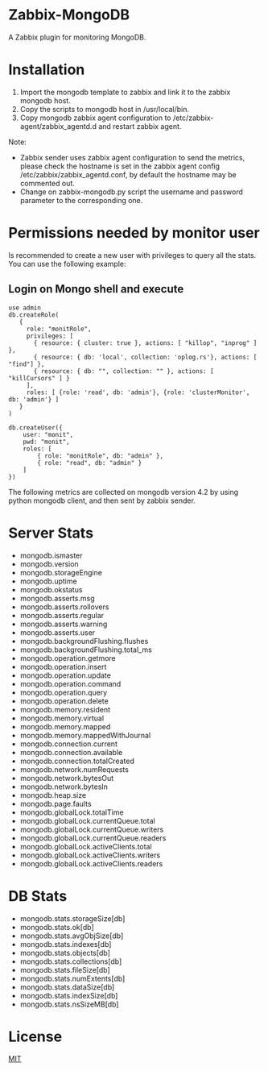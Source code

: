 # Zabbix-MongoDB
A Zabbix plugin for monitoring MongoDB.

# Installation
1. Import the mongodb template to zabbix and link it to the zabbix mongodb host.
2. Copy the scripts to mongodb host in /usr/local/bin.
3. Copy mongodb zabbix agent configuration to /etc/zabbix-agent/zabbix_agentd.d and restart zabbix agent.

Note:
- Zabbix sender uses zabbix agent configuration to send the metrics, please check the hostname is set in the zabbix agent config /etc/zabbix/zabbix_agentd.conf, by default the hostname may be commented out.
- Change on zabbix-mongodb.py script the username and password parameter to the corresponding one.

# Permissions needed by monitor user

Is recommended to create a new user with privileges to query all the stats. You can use the following example:

## Login on Mongo shell and execute

```
use admin
db.createRole(
   {
     role: "monitRole",
     privileges: [
       { resource: { cluster: true }, actions: [ "killop", "inprog" ] },  
       { resource: { db: 'local', collection: 'oplog.rs'}, actions: [ "find"] },
       { resource: { db: "", collection: "" }, actions: [ "killCursors" ] }
     ],
     roles: [ {role: 'read', db: 'admin'}, {role: 'clusterMonitor', db: 'admin'} ]
   }
)

db.createUser({
    user: "monit",
    pwd: "monit",
    roles: [
        { role: "monitRole", db: "admin" },
        { role: "read", db: "admin" }
    ]
})
```

The following metrics are collected on mongodb version 4.2 by using python mongodb client, and then sent by zabbix sender.

# Server Stats
- mongodb.ismaster
- mongodb.version
- mongodb.storageEngine
- mongodb.uptime
- mongodb.okstatus
- mongodb.asserts.msg
- mongodb.asserts.rollovers
- mongodb.asserts.regular
- mongodb.asserts.warning
- mongodb.asserts.user
- mongodb.backgroundFlushing.flushes
- mongodb.backgroundFlushing.total_ms
- mongodb.operation.getmore
- mongodb.operation.insert
- mongodb.operation.update
- mongodb.operation.command
- mongodb.operation.query
- mongodb.operation.delete
- mongodb.memory.resident
- mongodb.memory.virtual
- mongodb.memory.mapped
- mongodb.memory.mappedWithJournal
- mongodb.connection.current
- mongodb.connection.available
- mongodb.connection.totalCreated
- mongodb.network.numRequests
- mongodb.network.bytesOut
- mongodb.network.bytesIn
- mongodb.heap.size
- mongodb.page.faults
- mongodb.globalLock.totalTime
- mongodb.globalLock.currentQueue.total
- mongodb.globalLock.currentQueue.writers
- mongodb.globalLock.currentQueue.readers
- mongodb.globalLock.activeClients.total
- mongodb.globalLock.activeClients.writers
- mongodb.globalLock.activeClients.readers

# DB Stats
- mongodb.stats.storageSize[db]
- mongodb.stats.ok[db]
- mongodb.stats.avgObjSize[db]
- mongodb.stats.indexes[db]
- mongodb.stats.objects[db]
- mongodb.stats.collections[db]
- mongodb.stats.fileSize[db]
- mongodb.stats.numExtents[db]
- mongodb.stats.dataSize[db]
- mongodb.stats.indexSize[db]
- mongodb.stats.nsSizeMB[db]

# License
[MIT](/LICENSE.md)
